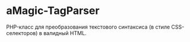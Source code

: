# aMagic-TagParser
PHP-класс для преобразования текстового синтаксиса (в стиле CSS-селекторов) в валидный HTML.
